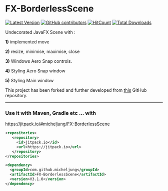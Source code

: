# FX-BorderlessScene

[![Latest Version](https://img.shields.io/github/release/micheljung/FX-BorderlessScene.svg?style=flat-square)](https://github.com/micheljung/FX-BorderlessScene/releases)
[![GitHub contributors][contributors-image]][contributors-url]
[![HitCount](http://hits.dwyl.io/micheljung/FX-BorderlessScene.svg)](http://hits.dwyl.io/micheljung/FX-BorderlessScene)
[![Total Downloads](https://img.shields.io/github/downloads/micheljung/FX-BorderlessScene/total.svg)](https://github.com/micheljung/FX-BorderlessScene/releases)


[contributors-url]: https://github.com/micheljung/FX-BorderlessScene/graphs/contributors
[contributors-image]: https://img.shields.io/github/contributors/micheljung/FX-BorderlessScene.svg


Undecorated JavaFX Scene with :

**1)** implemented move

**2)** resize, minimise, maximise, close

**3)** Windows Aero Snap controls.

**4)** Styling Aero Snap window

**5)** Styling Main window

This project has been forked and further developed from [this](https://github.com/micheljung/FX-BorderlessScene) GitHub repository.

---

### Use it with Maven, Gradle etc ... with 

https://jitpack.io/#micheljung/FX-BorderlessScene

``` XML
<repositories>
   <repository>
     <id>jitpack.io</id>
     <url>https://jitpack.io</url>
   </repository>
</repositories>
```
  
``` XML
<dependency>
  <groupId>com.github.micheljung</groupId>
  <artifactId>FX-BorderlessScene</artifactId>
  <version>V3.1.0</version>
</dependency>
```

